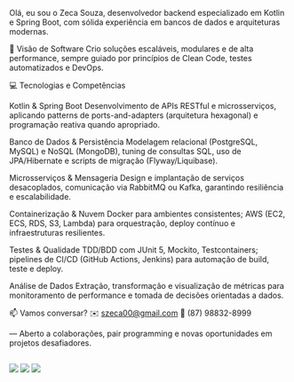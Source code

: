 Olá, eu sou o Zeca Souza, desenvolvedor backend especializado em Kotlin e Spring Boot, com sólida experiência em bancos de dados e arquiteturas modernas.

🔧 Visão de Software
Crio soluções escaláveis, modulares e de alta performance, sempre guiado por princípios de Clean Code, testes automatizados e DevOps.

💻 Tecnologias e Competências

Kotlin & Spring Boot
Desenvolvimento de APIs RESTful e microsserviços, aplicando patterns de ports-and-adapters (arquitetura hexagonal) e programação reativa quando apropriado.

Banco de Dados & Persistência
Modelagem relacional (PostgreSQL, MySQL) e NoSQL (MongoDB), tuning de consultas SQL, uso de JPA/Hibernate e scripts de migração (Flyway/Liquibase).

Microsserviços & Mensageria
Design e implantação de serviços desacoplados, comunicação via RabbitMQ ou Kafka, garantindo resiliência e escalabilidade.

Containerização & Nuvem
Docker para ambientes consistentes; AWS (EC2, ECS, RDS, S3, Lambda) para orquestração, deploy contínuo e infraestruturas resilientes.

Testes & Qualidade
TDD/BDD com JUnit 5, Mockito, Testcontainers; pipelines de CI/CD (GitHub Actions, Jenkins) para automação de build, teste e deploy.

Análise de Dados
Extração, transformação e visualização de métricas para monitoramento de performance e tomada de decisões orientadas a dados.

📫 Vamos conversar?
✉️ szeca00@gmail.com
📱 (87) 98832-8999

— Aberto a colaborações, pair programming e novas oportunidades em projetos desafiadores.
  
   ##
  
<div>
    <a href = "https://wa.me/<+5587988328999>"><img src="https://img.shields.io/badge/WhatsApp-25D366?style=for-the-badge&logo=whatsapp&logoColor=white" target="_blank"></a>
    <a href = "mailto:contato.zecasouza@gmail.com"><img src="https://img.shields.io/badge/Gmail-D14836?style=for-the-badge&logo=gmail&logoColor=white" target="_blank"></a>
    <a href="https://www.linkedin.com/in/jose-emanuel-borges-de-souza-1711771b6/" target="_blank"><img src="https://img.shields.io/badge/LinkedIn-0077B5?style=for-the-badge&logo=linkedin&logoColor=white" target="_blank"></a>
</div>
